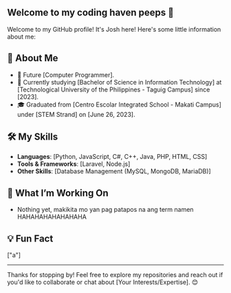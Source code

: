 ## Welcome to my coding haven peeps 👋

Welcome to my GitHub profile! It's Josh here! Here's some little information about me:

## 🚀 About Me
- 🌟 Future [Computer Programmer].
- 💼 Currently studying [Bachelor of Science in Information Technology] at [Technological University of the Philippines - Taguig Campus] since [2023].
- 🎓 Graduated from [Centro Escolar Integrated School - Makati Campus] under [STEM Strand] on [June 26, 2023].

## 🛠️ My Skills
- **Languages**: [Python, JavaScript, C#, C++, Java, PHP, HTML, CSS]
- **Tools & Frameworks**: [Laravel, Node.js]
- **Other Skills**: [Database Management (MySQL, MongoDB, MariaDB)]

## 🌱 What I’m Working On
- Nothing yet, makikita mo yan pag patapos na ang term namen HAHAHAHAHAHAHAHA

## 💡 Fun Fact
["a"]

---

Thanks for stopping by! Feel free to explore my repositories and reach out if you'd like to collaborate or chat about [Your Interests/Expertise]. 😊
